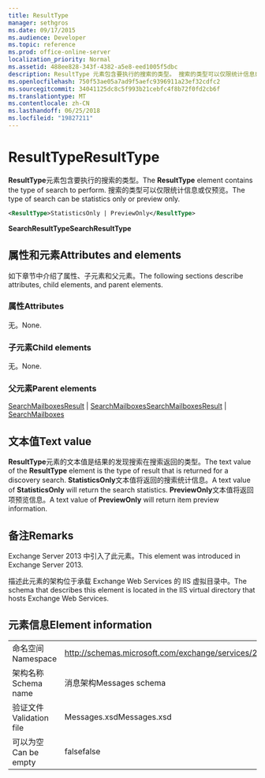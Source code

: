```yaml
---
title: ResultType
manager: sethgros
ms.date: 09/17/2015
ms.audience: Developer
ms.topic: reference
ms.prod: office-online-server
localization_priority: Normal
ms.assetid: 488ee828-343f-4382-a5e8-eed1005f5dbc
description: ResultType 元素包含要执行的搜索的类型。 搜索的类型可以仅限统计信息或仅预览。
ms.openlocfilehash: 750f53ae05a7ad9f5aefc9396911a23ef32cdfc2
ms.sourcegitcommit: 34041125dc8c5f993b21cebfc4f8b72f0fd2cb6f
ms.translationtype: MT
ms.contentlocale: zh-CN
ms.lasthandoff: 06/25/2018
ms.locfileid: "19827211"
---
```

# <a name="resulttype"></a><span data-ttu-id="22bcd-104">ResultType</span><span class="sxs-lookup"><span data-stu-id="22bcd-104">ResultType</span></span>

<span data-ttu-id="22bcd-105">**ResultType**元素包含要执行的搜索的类型。</span><span class="sxs-lookup"><span data-stu-id="22bcd-105">The **ResultType** element contains the type of search to perform.</span></span> <span data-ttu-id="22bcd-106">搜索的类型可以仅限统计信息或仅预览。</span><span class="sxs-lookup"><span data-stu-id="22bcd-106">The type of search can be statistics only or preview only.</span></span> 
  
```XML
<ResultType>StatisticsOnly | PreviewOnly</ResultType>
```

 <span data-ttu-id="22bcd-107">**SearchResultType**</span><span class="sxs-lookup"><span data-stu-id="22bcd-107">**SearchResultType**</span></span>
## <a name="attributes-and-elements"></a><span data-ttu-id="22bcd-108">属性和元素</span><span class="sxs-lookup"><span data-stu-id="22bcd-108">Attributes and elements</span></span>

<span data-ttu-id="22bcd-109">如下章节中介绍了属性、子元素和父元素。</span><span class="sxs-lookup"><span data-stu-id="22bcd-109">The following sections describe attributes, child elements, and parent elements.</span></span>
  
### <a name="attributes"></a><span data-ttu-id="22bcd-110">属性</span><span class="sxs-lookup"><span data-stu-id="22bcd-110">Attributes</span></span>

<span data-ttu-id="22bcd-111">无。</span><span class="sxs-lookup"><span data-stu-id="22bcd-111">None.</span></span>
  
### <a name="child-elements"></a><span data-ttu-id="22bcd-112">子元素</span><span class="sxs-lookup"><span data-stu-id="22bcd-112">Child elements</span></span>

<span data-ttu-id="22bcd-113">无。</span><span class="sxs-lookup"><span data-stu-id="22bcd-113">None.</span></span>
  
### <a name="parent-elements"></a><span data-ttu-id="22bcd-114">父元素</span><span class="sxs-lookup"><span data-stu-id="22bcd-114">Parent elements</span></span>

<span data-ttu-id="22bcd-115">[SearchMailboxesResult](searchmailboxesresult.md) | [SearchMailboxes](searchmailboxes.md)</span><span class="sxs-lookup"><span data-stu-id="22bcd-115">[SearchMailboxesResult](searchmailboxesresult.md) | [SearchMailboxes](searchmailboxes.md)</span></span>
  
## <a name="text-value"></a><span data-ttu-id="22bcd-116">文本值</span><span class="sxs-lookup"><span data-stu-id="22bcd-116">Text value</span></span>

<span data-ttu-id="22bcd-117">**ResultType**元素的文本值是结果的发现搜索在搜索返回的类型。</span><span class="sxs-lookup"><span data-stu-id="22bcd-117">The text value of the **ResultType** element is the type of result that is returned for a discovery search.</span></span> <span data-ttu-id="22bcd-118">**StatisticsOnly**文本值将返回的搜索统计信息。</span><span class="sxs-lookup"><span data-stu-id="22bcd-118">A text value of **StatisticsOnly** will return the search statistics.</span></span> <span data-ttu-id="22bcd-119">**PreviewOnly**文本值将返回项预览信息。</span><span class="sxs-lookup"><span data-stu-id="22bcd-119">A text value of **PreviewOnly** will return item preview information.</span></span> 
  
## <a name="remarks"></a><span data-ttu-id="22bcd-120">备注</span><span class="sxs-lookup"><span data-stu-id="22bcd-120">Remarks</span></span>

<span data-ttu-id="22bcd-121">Exchange Server 2013 中引入了此元素。</span><span class="sxs-lookup"><span data-stu-id="22bcd-121">This element was introduced in Exchange Server 2013.</span></span>
  
<span data-ttu-id="22bcd-122">描述此元素的架构位于承载 Exchange Web Services 的 IIS 虚拟目录中。</span><span class="sxs-lookup"><span data-stu-id="22bcd-122">The schema that describes this element is located in the IIS virtual directory that hosts Exchange Web Services.</span></span>
  
## <a name="element-information"></a><span data-ttu-id="22bcd-123">元素信息</span><span class="sxs-lookup"><span data-stu-id="22bcd-123">Element information</span></span>

|||
|:-----|:-----|
|<span data-ttu-id="22bcd-124">命名空间</span><span class="sxs-lookup"><span data-stu-id="22bcd-124">Namespace</span></span>  <br/> |http://schemas.microsoft.com/exchange/services/2006/messages  <br/> |
|<span data-ttu-id="22bcd-125">架构名称</span><span class="sxs-lookup"><span data-stu-id="22bcd-125">Schema name</span></span>  <br/> |<span data-ttu-id="22bcd-126">消息架构</span><span class="sxs-lookup"><span data-stu-id="22bcd-126">Messages schema</span></span>  <br/> |
|<span data-ttu-id="22bcd-127">验证文件</span><span class="sxs-lookup"><span data-stu-id="22bcd-127">Validation file</span></span>  <br/> |<span data-ttu-id="22bcd-128">Messages.xsd</span><span class="sxs-lookup"><span data-stu-id="22bcd-128">Messages.xsd</span></span>  <br/> |
|<span data-ttu-id="22bcd-129">可以为空</span><span class="sxs-lookup"><span data-stu-id="22bcd-129">Can be empty</span></span>  <br/> |<span data-ttu-id="22bcd-130">false</span><span class="sxs-lookup"><span data-stu-id="22bcd-130">false</span></span>  <br/> |
   


